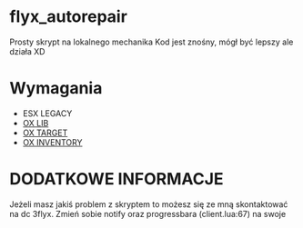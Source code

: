 # flyx_autorepair
Prosty skrypt na lokalnego mechanika
Kod jest znośny, mógł być lepszy ale działa XD

# Wymagania
- ESX LEGACY
- [OX LIB](https://github.com/overextended/ox_lib/releases)
- [OX TARGET](https://github.com/overextended/ox_inventory/releases)
- [OX INVENTORY](https://github.com/overextended/ox_inventory/releases)

# DODATKOWE INFORMACJE
Jeżeli masz jakiś problem z skryptem to możesz się ze mną skontaktować na dc 3flyx. Zmień sobie notify oraz progressbara (client.lua:67) na swoje